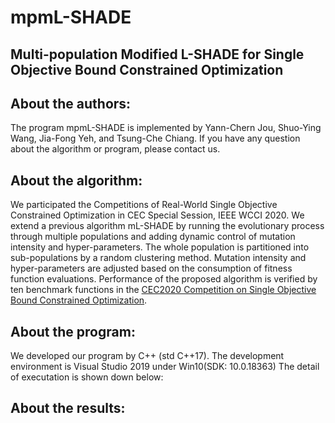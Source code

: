 # mpmL-SHADE
## Multi-population Modified L-SHADE for Single Objective Bound Constrained Optimization

## About the authors:
 The program mpmL-SHADE is implemented by Yann-Chern Jou, Shuo-Ying Wang, Jia-Fong Yeh, and Tsung-Che Chiang.
 If you have any question about the algorithm or program, please contact us.

## About the algorithm:
 We participated the Competitions of Real-World Single Objective Constrained Optimization in CEC Special Session, IEEE WCCI 2020. We extend a previous algorithm mL-SHADE by running the evolutionary process through multiple populations and adding dynamic control of mutation intensity and hyper-parameters. The whole population is partitioned into sub-populations by a random clustering method. Mutation intensity and hyper-parameters are adjusted based on the consumption of fitness function evaluations. Performance of the proposed algorithm is verified by ten benchmark functions in the [CEC2020 Competition on Single Objective Bound Constrained Optimization](https://github.com/P-N-Suganthan/2020-Bound-Constrained-Opt-Benchmark "link").

## About the program:
 We developed our program by C++ (std C++17). The development environment is Visual Studio 2019 under Win10(SDK: 10.0.18363)
 The detail of executation is shown down below:


## About the results:
